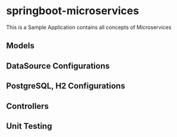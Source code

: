 # springboot-microservices
This is a Sample Application contains all concepts of Microservices

## Models

## DataSource Configurations

## PostgreSQL, H2 Configurations

## Controllers

## Unit Testing